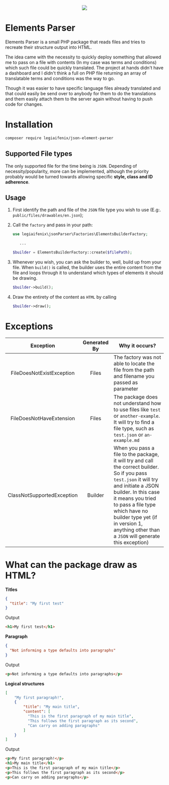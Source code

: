 <div style="text-align:center"><img src="https://avatars1.githubusercontent.com/u/19998610?s=400&u=b0b43ea9e0f7ab15a20421ff6c44988ea8021645&v=4" /></div>

Elements Parser
======================

Elements Parser is a small PHP package that reads files and tries to recreate their structure output into HTML.

The idea came with the necessity to quickly deploy something that allowed me to pass on a file with contents 
(In my case was terms and conditions) which such file could be quickly translated. The project at hands didn't have a dashboard
and I didn't think a full on PHP file returning an array of translatable terms and conditions was the way to go.

Though it was easier to have specific language files already translated and that could easily be send over to anybody for
them to do the translations and them easily attach them to the server again without having to push code for changes.

# Installation 

```bash
composer require legiaifenix/json-element-parser
``` 

## Supported File types

The only supported file for the time being is `JSON`. Depending of necessity/popularity, more can be implemented, although
the priority probably would be turned towards allowing specific __style, class and ID adherence__.

## Usage

1. First identify the path and file of the `JSON` file type you wish to use (E.g:. `public/files/drawables/en.json`);
2. Call the `factory` and pass in your path:
    ```php
    use legiaifenix\jsonParser\Factories\ElementsBuilderFactory;
    
       ...
    
    $builder = ElementsBuilderFactory::create($filePath);
    ```
3. Whenever you wish, you can ask the builder to, well, build up from your file. 
When  `build()` is called, the builder uses the entire content from the file and loops through it to understand which
types of elements it should be drawing.
    ```php
    $builder->build();
    ```

4. Draw the entirety of the content as `HTML` by calling
    ```php
    $builder->draw();
    ```
   
# Exceptions

| Exception | Generated By   | Why it occurs?   |
|:---------:|:--------------:|----------------|
| FileDoesNotExistException | Files | The factory was not able to locate the file from the path and filename you passed as parameter |
| FileDoesNotHaveExtension | Files | The package does not understand how to use files like `test` or `another-example`. It will try to find a file type, such as `test.json` or `an-example.md` |
| ClassNotSupportedException | Builder | When you pass a file to the package, it will try and call the correct builder. So if you pass `test.json` it will try and initiate a JSON builder. In this case it means you tried to pass a file type which have no builder type yet (if in version 1, anything other than a `JSON` will generate this exception) |

# What can the package draw as HTML?

__Titles__
```json
{
  "title": "My first test"
}
```

Output
```html
<h1>My first test</h1>
```

__Paragraph__
```json
{
  "Not informing a type defaults into paragraphs"
}
```

Output
```html
<p>Not informing a type defaults into paragraphs</p>
```

__Logical structures__
```json
[
    "My first paragraph!",
    {
        "title": "My main title",
        "content": [
          "This is the first paragraph of my main title",
          "This follows the first paragraph as its second",
          "Can carry on adding paragraphs"
        ]
    }
]
```

Output
```html
<p>My first paragraph!</p>
<h1>My main title</h1>
<p>This is the first paragraph of my main title</p>
<p>This follows the first paragraph as its second</p>
<p>Can carry on adding paragraphs</p>
```


